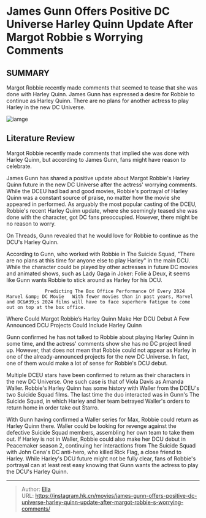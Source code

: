 # James Gunn Offers Positive DC Universe Harley Quinn Update After Margot Robbie s Worrying Comments


## SUMMARY 



  Margot Robbie recently made comments that seemed to tease that she was done with Harley Quinn.   James Gunn has expressed a desire for Robbie to continue as Harley Quinn.   There are no plans for another actress to play Harley in the new DC Universe.  

![iamge](https://static1.srcdn.com/wordpress/wp-content/uploads/2023/11/margot-robbie-as-harley-quinn-in-birds-of-prey-2020.jpg)

## Literature Review

Margot Robbie recently made comments that implied she was done with Harley Quinn, but according to James Gunn, fans might have reason to celebrate.




James Gunn has shared a positive update about Margot Robbie&#39;s Harley Quinn future in the new DC Universe after the actress&#39; worrying comments. While the DCEU had bad and good movies, Robbie&#39;s portrayal of Harley Quinn was a constant source of praise, no matter how the movie she appeared in performed. As arguably the most popular casting of the DCEU, Robbie&#39;s recent Harley Quinn update, where she seemingly teased she was done with the character, got DC fans preoccupied. However, there might be no reason to worry.




On Threads, Gunn revealed that he would love for Robbie to continue as the DCU&#39;s Harley Quinn.

          

According to Gunn, who worked with Robbie in The Suicide Squad, &#34;There are no plans at this time for anyone else to play Harley&#34; in the main DCU. While the character could be played by other actresses in future DC movies and animated shows, such as Lady Gaga in Joker: Folie à Deux, it seems like Gunn wants Robbie to stick around as Harley for his DCU.

                  Predicting The Box Office Performance Of Every 2024 Marvel &amp; DC Movie   With fewer movies than in past years, Marvel and DC&#39;s 2024 films will have to face superhero fatigue to come out on top at the box office.   


 Where Could Margot Robbie’s Harley Quinn Make Her DCU Debut 
A Few Announced DCU Projects Could Include Harley Quinn
          




Gunn confirmed he has not talked to Robbie about playing Harley Quinn in some time, and the actress&#39; comments show she has no DC project lined up. However, that does not mean that Robbie could not appear as Harley in one of the already-announced projects for the new DC Universe. In fact, one of them would make a lot of sense for Robbie&#39;s DCU debut.

Multiple DCEU stars have been confirmed to return as their characters in the new DC Universe. One such case is that of Viola Davis as Amanda Waller. Robbie&#39;s Harley Quinn has some history with Waller from the DCEU&#39;s two Suicide Squad films. The last time the duo interacted was in Gunn&#39;s The Suicide Squad, in which Harley and her team betrayed Waller&#39;s orders to return home in order take out Starro.

With Gunn having confirmed a Waller series for Max, Robbie could return as Harley Quinn there. Waller could be looking for revenge against the defective Suicide Squad members, assembling her own team to take them out. If Harley is not in Waller, Robbie could also make her DCU debut in Peacemaker season 2, continuing her interactions from The Suicide Squad with John Cena&#39;s DC anti-hero, who killed Rick Flag, a close friend to Harley. While Harley&#39;s DCU future might not be fully clear, fans of Robbie&#39;s portrayal can at least rest easy knowing that Gunn wants the actress to play the DCU&#39;s Harley Quinn.






---

> Author: [Ella](https://instagram.hk.cn/)  
> URL: https://instagram.hk.cn/movies/james-gunn-offers-positive-dc-universe-harley-quinn-update-after-margot-robbie-s-worrying-comments/  

